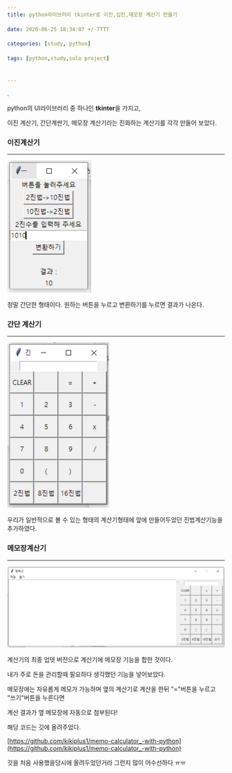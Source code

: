 ```yaml
---
title: python라이브러리 tkinter로 이진,십진,메모장 계산기 만들기

date: 2020-06-25 18:34:07 +/-TTTT

categories: [study, python]

tags: [python,study,solo project] 


---
```



.


python의 UI라이브러리 중 하나인 **tkinter**을 가지고, 

이진 계산기, 간단계싼기, 메모장 계산기라는 진화하는 계산기를 각각 만들어 보았다.



### 이진계산기

---

![ca_1](/assets/poastimg/\ca_1.PNG)





정말 간단한 형태이다. 원하는 버튼을 누르고 변환하기를 누르면 결과가 나온다.



### 간단 계산기

---

![ca_2](/assets/poastimg/ca_2.PNG)

우리가 일반적으로 볼 수 있는 형태의 계산기형태에 앞에 만들어두었던 진법계산기능을 추가하였다.





### 메모장계산기

---

![ca_3](/assets/poastimg/ca_3.PNG)

계산기의 최종 업뎃 버전으로 계산기에 메모장 기능을 합한 것이다.

내가 주로 돈을 관리할때 필요하다 생각했던 기능을 넣어보았다.

메모장에는 자유롭게 메모가 가능하며 옆의 계산기로 계산을 한뒤 "="버튼을 누르고 "쓰기"버튼을 누른다면

계산 결과가 옆 메모장에 자동으로 첨부된다! 





해당 코드는 깃에 올려주었다.

[https://github.com/kikiplus1/memo-calculator_-with-python](https://github.com/kikiplus1/memo-calculator_-with-python)

깃을 처음 사용했을당시에 올려두었던거라 그런지 많이 어수선하다 ㅠㅠ
